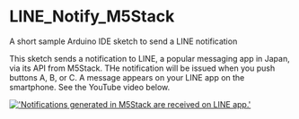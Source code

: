# LINE_Notify_M5Stack
A short sample Arduino IDE sketch to send a LINE notification

This sketch sends a notification to LINE, a popular messaging app in Japan, via its API from M5Stack. THe notification will be issued when you push buttons A, B, or C. A message appears on your LINE app on the smartphone.
See the YouTube video below.

[!['Notifications generated in M5Stack are received on LINE app.']('./thumbnail.png')]('https://www.youtube.com/watch?v=iDcD2ouPaas')

